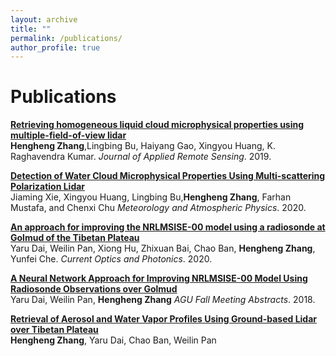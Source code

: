 ```yaml
---
layout: archive
title: ""
permalink: /publications/
author_profile: true
---
```


# <i class="fa fa-fw fa-copy"></i> Publications #

<p>
<b><a href="https://www.spiedigitallibrary.org/journals/journal-of-applied-remote-sensing/volume-12/issue-4/046021/Retrieving-homogeneous-liquid-cloud-microphysical-properties-using-multiple-field-of/10.1117/1.JRS.12.046021.full?SSO=1">Retrieving homogeneous liquid cloud microphysical properties using multiple-field-of-view lidar</a></b><br> 
<b>Hengheng Zhang</b>,Lingbing Bu, Haiyang Gao, Xingyou Huang, K. Raghavendra Kumar. <i>Journal of Applied Remote Sensing</i>. 2019.<br>
</p>

<p>
<b><a href="https://www.osapublishing.org/copp/abstract.cfm?uri=copp-4-3-174">Detection of Water Cloud Microphysical Properties Using Multi-scattering Polarization Lidar</a></b><br> 
Jiaming Xie, Xingyou Huang, Lingbing Bu,<b>Hengheng Zhang</b>, Farhan Mustafa, and Chenxi Chu <i>Meteorology and Atmospheric Physics</i>. 2020.<br>
</p>

<p>
<b><a href="">An approach for improving the NRLMSISE-00 model using a radiosonde at Golmud of the Tibetan Plateau</a></b><br> 
Yaru Dai, Weilin Pan, Xiong Hu, Zhixuan Bai, Chao Ban, <b>Hengheng Zhang</b>, Yunfei Che. <i>Current Optics and Photonics</i>. 2020.<br>
</p>


<p>
<b><a href="https://ui.adsabs.harvard.edu/abs/2018AGUFM.A51O2414D/abstract">A Neural Network Approach for Improving NRLMSISE-00 Model Using Radiosonde Observations over Golmud</a></b><br> 
Yaru Dai, Weilin Pan, <b>Hengheng Zhang</b> <i>AGU Fall Meeting Abstracts</i>. 2018.<br>
</p>


<p>
<b><a href="https://ui.adsabs.harvard.edu/abs/2018AGUFM.A31P3165Z/abstract">Retrieval of Aerosol and Water Vapor Profiles Using Ground-based Lidar over Tibetan Plateau</a></b><br> 
<b>Hengheng Zhang</b>, Yaru Dai, Chao Ban, Weilin Pan
</p>
